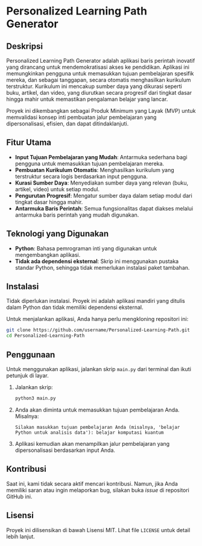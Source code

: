 # Personalized Learning Path Generator

## Deskripsi
Personalized Learning Path Generator adalah aplikasi baris perintah inovatif yang dirancang untuk mendemokratisasi akses ke pendidikan. Aplikasi ini memungkinkan pengguna untuk memasukkan tujuan pembelajaran spesifik mereka, dan sebagai tanggapan, secara otomatis menghasilkan kurikulum terstruktur. Kurikulum ini mencakup sumber daya yang dikurasi seperti buku, artikel, dan video, yang diurutkan secara progresif dari tingkat dasar hingga mahir untuk memastikan pengalaman belajar yang lancar.

Proyek ini dikembangkan sebagai Produk Minimum yang Layak (MVP) untuk memvalidasi konsep inti pembuatan jalur pembelajaran yang dipersonalisasi, efisien, dan dapat ditindaklanjuti.

## Fitur Utama
- **Input Tujuan Pembelajaran yang Mudah**: Antarmuka sederhana bagi pengguna untuk memasukkan tujuan pembelajaran mereka.
- **Pembuatan Kurikulum Otomatis**: Menghasilkan kurikulum yang terstruktur secara logis berdasarkan input pengguna.
- **Kurasi Sumber Daya**: Menyediakan sumber daya yang relevan (buku, artikel, video) untuk setiap modul.
- **Pengurutan Progresif**: Mengatur sumber daya dalam setiap modul dari tingkat dasar hingga mahir.
- **Antarmuka Baris Perintah**: Semua fungsionalitas dapat diakses melalui antarmuka baris perintah yang mudah digunakan.

## Teknologi yang Digunakan
- **Python**: Bahasa pemrograman inti yang digunakan untuk mengembangkan aplikasi.
- **Tidak ada dependensi eksternal**: Skrip ini menggunakan pustaka standar Python, sehingga tidak memerlukan instalasi paket tambahan.

## Instalasi
Tidak diperlukan instalasi. Proyek ini adalah aplikasi mandiri yang ditulis dalam Python dan tidak memiliki dependensi eksternal.

Untuk menjalankan aplikasi, Anda hanya perlu mengkloning repositori ini:
```bash
git clone https://github.com/username/Personalized-Learning-Path.git
cd Personalized-Learning-Path
```

## Penggunaan
Untuk menggunakan aplikasi, jalankan skrip `main.py` dari terminal dan ikuti petunjuk di layar.

1.  Jalankan skrip:
    ```bash
    python3 main.py
    ```
2.  Anda akan diminta untuk memasukkan tujuan pembelajaran Anda. Misalnya:
    ```
    Silakan masukkan tujuan pembelajaran Anda (misalnya, 'belajar Python untuk analisis data'): belajar komputasi kuantum
    ```
3.  Aplikasi kemudian akan menampilkan jalur pembelajaran yang dipersonalisasi berdasarkan input Anda.

## Kontribusi
Saat ini, kami tidak secara aktif mencari kontribusi. Namun, jika Anda memiliki saran atau ingin melaporkan bug, silakan buka *issue* di repositori GitHub ini.

## Lisensi
Proyek ini dilisensikan di bawah Lisensi MIT. Lihat file `LICENSE` untuk detail lebih lanjut.

